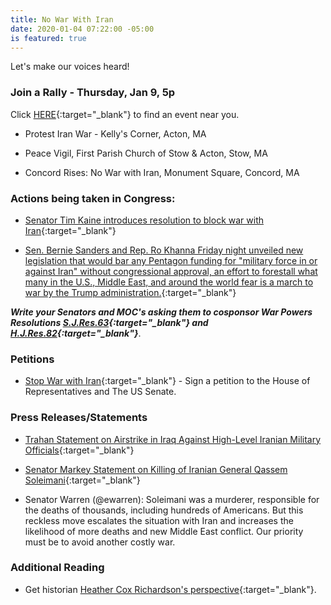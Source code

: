 ```yaml
---
title: No War With Iran
date: 2020-01-04 07:22:00 -05:00
is featured: true
---
```


Let's make our voices heard!

### Join a Rally - Thursday, Jan 9, 5p

Click [HERE](https://act.moveon.org/event/no-war-with-iran-attend/search/){:target="_blank"} to find an event near you.

* Protest Iran War - Kelly's Corner, Acton, MA

* Peace Vigil, First Parish Church of Stow & Acton, Stow, MA

* Concord Rises: No War with Iran, Monument Square, Concord, MA


### Actions being taken in Congress:

* [Senator Tim Kaine introduces resolution to block war with Iran](https://thehill.com/homenews/senate/476702-kaine-introduces-resolution-to-block-war-with-iran){:target="_blank"}

* [Sen. Bernie Sanders and Rep. Ro Khanna Friday night unveiled new legislation that would bar any Pentagon funding for "military force in or against Iran" without congressional approval, an effort to forestall what many in the U.S., Middle East, and around the world fear is a march to war by the Trump administration.](https://www.commondreams.org/news/2020/01/04/sanders-and-khanna-introduce-new-bill-stop-donald-trump-illegally-taking-us-war){:target="_blank"}

***Write your Senators and MOC's asking them to cosponsor War Powers Resolutions [S.J.Res.63](https://www.congress.gov/bill/115th-congress/senate-joint-resolution/63){:target="_blank"} and [H.J.Res.82](https://www.congress.gov/bill/116th-congress/house-joint-resolution/82?q=%7B%22search%22%3A%5B%22war+powers+resolution%22%5D%7D&s=1&r=5){:target="_blank"}***.

### Petitions

* [Stop War with Iran](https://sign.moveon.org/petitions/stop-war-with-iran-1){:target="_blank"} - Sign a petition to the House of Representatives and The US Senate.

### Press Releases/Statements

* [Trahan Statement on Airstrike in Iraq Against High-Level Iranian Military Officials](https://trahan.house.gov/news/documentsingle.aspx?DocumentID=1341&fbclid=IwAR2s4rRH444aL7dLUJzjdFcTXI_hJfGn-9NZafYhrhcabRcELs5vJxPavMI){:target="_blank"} 

* [Senator Markey Statement on Killing of Iranian General Qassem Soleimani](https://www.markey.senate.gov/news/press-releases/senator-markey-statement-on-killing-of-iranian-general-qassem-soleimani){:target="_blank"}  

* Senator Warren (@ewarren):  Soleimani was a murderer, responsible for the deaths of thousands, including hundreds of Americans. But this reckless move escalates the situation with Iran and increases the likelihood of more deaths and new Middle East conflict. Our priority must be to avoid another costly war.  

### Additional Reading

* Get historian [Heather Cox Richardson's perspective](https://heathercoxrichardson.substack.com/p/january-3-2020?utm_campaign=post&utm_medium=web&utm_source=copy){:target="_blank"}.  

